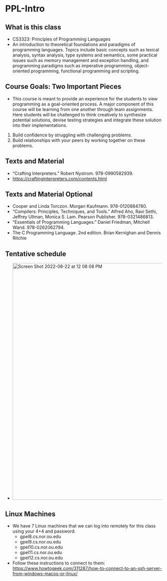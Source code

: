 # PPL-Intro
## What is this class
* CS3323: Principles of Programming Languages
* An introduction  to theoretical foundations  and paradigms  of  programming  languages.  Topics include  basic concepts such  as lexical  analysis,  syntax analysis,  type systems  and semantics,  some practical  issues  such as memory management and exception  handling,  and  programming  paradigms  such  as imperative programming,  object-oriented  programming,  functional  programming  and scripting.
## Course Goals: Two Important Pieces
* This course is meant to provide an experience  for the students  to view  programming  as a goal-oriented  process.  A major component of this  course will  be learning  from one another through  team assignments.  Here  students  will be challenged  to think creatively to synthesize  potential  solutions,  devise  testing  strategies  and integrate  these  solution  into their implementations.
1. Build  confidence  by struggling with challenging problems.
2. Build  relationships  with  your peers  by working together on these problems.
## Texts and Material
* “Crafting Interpreters.” Robert Nystrom. 978-0990582939. 
* https://craftinginterpreters.com/contents.html 
## Texts and Material Optional
* Cooper  and Linda Torczon.  Morgan Kaufmann. 978-0120884780.
* “Compilers: Principles, Techniques, and Tools.” Alfred Aho, Ravi Sethi, Jeffrey Ullman, Monica S. Lam. Pearson  Publisher.  978-0321486813.
* “Essentials of Programming Languages.” Daniel Friedman, Mitchell Wand. 978-0262062794.
* The C Programming Language. 2nd edition. Brian Kernighan and Dennis Ritchie
## Tentative schedule 
* <img width="758" alt="Screen Shot 2022-08-22 at 12 08 08 PM" src="https://user-images.githubusercontent.com/89602311/185979226-a5caeea3-260b-413d-bd16-c9e97335d45c.png">
## Linux Machines
* We have 7 Linux machines that we can log into remotely for this class using your 4+4 and password.
  - gpel8.cs.nor.ou.edu 
  - gpel9.cs.nor.ou.edu
  - gpel10.cs.nor.ou.edu
  - gpel11.cs.nor.ou.edu
  - gpel12.cs.nor.ou.edu
* Follow these instructions to connect to them: https://www.howtogeek.com/311287/how-to-connect-to-an-ssh-server-from-windows-macos-or-linux/ 
